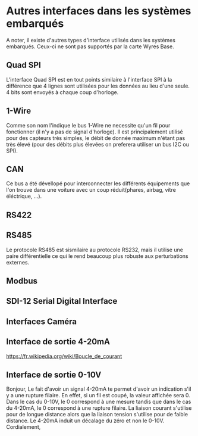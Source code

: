 # Autres interfaces dans les systèmes embarqués

A noter, il existe d'autres types d'interface utilisés dans les systèmes embarqués. Ceux-ci ne sont pas supportés par la carte Wyres Base.

## Quad SPI
L'interface Quad SPI est en tout points similaire à l'interface SPI à la différence que 4 lignes sont utilisées pour les données au lieu d'une seule. 4 bits sont envoyés à chaque coup d'horloge.

## 1-Wire
Comme son nom l'indique le bus 1-Wire ne necessite qu'un fil pour fonctionner (il n'y a pas de signal d'horloge). Il est principalement utilisé pour des capteurs très simples, le débit de donnée maximum n'étant pas très élevé (pour des débits plus élevées on preferera utiliser un bus I2C ou SPI).

## CAN
Ce bus a été dévellopé pour interconnecter les différents équipements que l'on trouve dans une voiture avec un coup réduit(phares, airbag, vitre éléctrique, ...).

## RS422

## RS485
Le protocole RS485 est sismilaire au protocole RS232, mais il utilise une paire différentielle ce qui le rend beaucoup plus robuste aux perturbations externes.

## Modbus

## SDI-12 Serial Digital Interface

## Interfaces Caméra

## Interface de sortie 4-20mA

https://fr.wikipedia.org/wiki/Boucle_de_courant

## Interface de sortie 0-10V

Bonjour, Le fait d'avoir un signal 4-20mA te permet d'avoir un indication s'il y a une rupture filaire. En effet, si un fil est coupé, la valeur affichée sera 0. Dans le cas du 0-10V, le 0 correspond à une mesure tandis que dans le cas du 4-20mA, le 0 correspond à une rupture filaire. La liaison courant s'utilise pour de longue distance alors que la liaison tension s'utilise pour de faible distance. Le 4-20mA induit un décalage du zéro et non le 0-10V. Cordialement, 